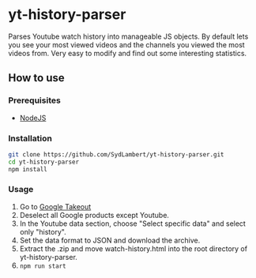 # yt-history-parser
Parses Youtube watch history into manageable JS objects. By default lets you see your most viewed videos and the channels you viewed the most videos from. Very easy to modify and find out some interesting statistics.

## How to use
### Prerequisites
- [NodeJS](https://nodejs.org/en/download/)

### Installation
```sh
git clone https://github.com/SydLambert/yt-history-parser.git
cd yt-history-parser
npm install
```

### Usage
1. Go to [Google Takeout](https://takeout.google.com/)
2. Deselect all Google products except Youtube.
3. In the Youtube data section, choose "Select specific data" and select only "history".
4. Set the data format to JSON and download the archive.
5. Extract the .zip and move watch-history.html into the root directory of yt-history-parser.
6. `npm run start`